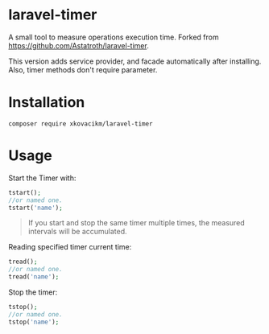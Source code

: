 # laravel-timer

A small tool to measure operations execution time. Forked from https://github.com/Astatroth/laravel-timer.

This version adds service provider, and facade automatically after installing.
Also, timer methods don't require parameter.

# Installation
```
composer require xkovacikm/laravel-timer
```

# Usage

Start the Timer with:
```php
tstart();
//or named one.
tstart('name');
```
>If you start and stop the same timer multiple times, the measured intervals will be accumulated.

Reading specified timer current time:
```php
tread();
//or named one.
tread('name');
```
Stop the timer:
```php
tstop();
//or named one.
tstop('name');
```
